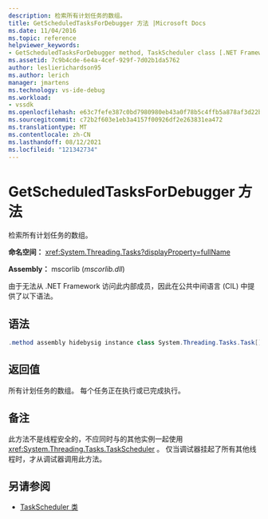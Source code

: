 ```yaml
---
description: 检索所有计划任务的数组。
title: GetScheduledTasksForDebugger 方法 |Microsoft Docs
ms.date: 11/04/2016
ms.topic: reference
helpviewer_keywords:
- GetScheduledTasksForDebugger method, TaskScheduler class [.NET Framework debug engines]
ms.assetid: 7c9b4cde-6e4a-4cef-929f-7d02b1da5762
author: leslierichardson95
ms.author: lerich
manager: jmartens
ms.technology: vs-ide-debug
ms.workload:
- vssdk
ms.openlocfilehash: e63c7fefe387c0bd7980980eb43a0f78b5c4ffb5a878af3d22b16b4f77806ba7
ms.sourcegitcommit: c72b2f603e1eb3a4157f00926df2e263831ea472
ms.translationtype: MT
ms.contentlocale: zh-CN
ms.lasthandoff: 08/12/2021
ms.locfileid: "121342734"
---
```

# <a name="getscheduledtasksfordebugger-method"></a>GetScheduledTasksForDebugger 方法
检索所有计划任务的数组。

 **命名空间：** <xref:System.Threading.Tasks?displayProperty=fullName>

 **Assembly：** mscorlib (*mscorlib.dll*) 

 由于无法从 .NET Framework 访问此内部成员，因此在公共中间语言 (CIL) 中提供了以下语法。

## <a name="syntax"></a>语法

```csharp
.method assembly hidebysig instance class System.Threading.Tasks.Task[] GetScheduledTasksForDebugger() cil managed
```

## <a name="return-value"></a>返回值
 所有计划任务的数组。 每个任务正在执行或已完成执行。

## <a name="remarks"></a>备注
 此方法不是线程安全的，不应同时与的其他实例一起使用 <xref:System.Threading.Tasks.TaskScheduler> 。 仅当调试器挂起了所有其他线程时，才从调试器调用此方法。

## <a name="see-also"></a>另请参阅
- [TaskScheduler 类](../../extensibility/debugger/taskscheduler-class-internal-members.md)
